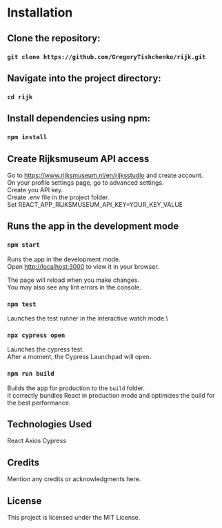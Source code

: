 # Installation

## Clone the repository:

### `git clone https://github.com/GregoryTishchenko/rijk.git`

## Navigate into the project directory:

### `cd rijk`

## Install dependencies using npm:

### `npm install`

## Create Rijksmuseum API access

Go to https://www.rijksmuseum.nl/en/rijksstudio and create account.\
On your profile settings page, go to advanced settings.\
Create you API key.\
Create .env file in the project folder.\
Set REACT_APP_RIJKSMUSEUM_API_KEY=YOUR_KEY_VALUE

## Runs the app in the development mode

### `npm start`

Runs the app in the development mode.\
Open [http://localhost:3000](http://localhost:3000) to view it in your browser.

The page will reload when you make changes.\
You may also see any lint errors in the console.

### `npm test`

Launches the test runner in the interactive watch mode.\

### `npx cypress open`

Launches the cypress test.\
After a moment, the Cypress Launchpad will open.

### `npm run build`

Builds the app for production to the `build` folder.\
It correctly bundles React in production mode and optimizes the build for the best performance.

## Technologies Used

React
Axios
Cypress

## Credits

Mention any credits or acknowledgments here.

## License

This project is licensed under the MIT License.
